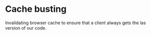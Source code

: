 # Cache busting
Invalidating browser cache to ensure that a client always gets the las version of our code.

